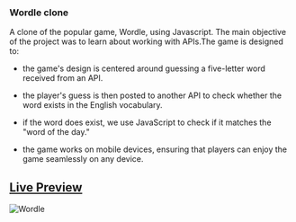 ### Wordle clone
 
A clone of the popular game, Wordle, using Javascript. The main objective of the project was to learn about working with APIs.The game is designed to:
- the game's design is centered around guessing a five-letter word received from an API.
* the player's guess is then posted to another API to check whether the word exists in the English vocabulary.
+ if the word does exist, we use JavaScript to check if it matches the "word of the day."
- the game works on mobile devices, ensuring that players can enjoy the game seamlessly on any device.

## [Live Preview](https://incolorate.github.io/wordle/)

![Wordle](https://user-images.githubusercontent.com/88613908/219342331-6e619e1e-56cf-4bc0-aaca-787627db7fea.png)

